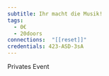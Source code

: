 ```yaml
---
subtitle: Ihr macht die Musik!
tags:
  - 0€
  - 20doors
connections:  "[[reset]]"
credentials: 423-ASD-3sA
---
```

Privates Event